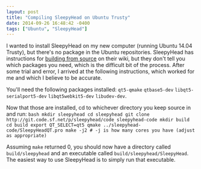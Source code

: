 ```yaml
---
layout: post
title: "Compiling SleepyHead on Ubuntu Trusty"
date: 2014-09-26 16:48:42 -0400
tags: ["Ubuntu", "SleepyHead"]
---
```

I wanted to install SleepyHead on my new computer (running Ubuntu 14.04 Trusty),
but there's no package in the Ubuntu repositories.
SleepyHead has instructions for [building from source](http://sleepyhead.sourceforge.net/wiki/index.php/Build_from_source)
on their wiki, but they don't tell you which packages you need, which is the difficult bit of the process.
After some trial and error, I arrived at the following instructions, which worked for me
and which I believe to be accurate.
<!-- more -->

You'll need the following packages installed:
`qt5-qmake` `qtbase5-dev` `libqt5-serialport5-dev` `libqt5webkit5-dev` `libudev-dev`.

Now that those are installed, cd to whichever directory you keep source in and run:
	```bash
	mkdir sleepyhead
	cd sleepyhead
	git clone http://git.code.sf.net/p/sleepyhead/code sleepyhead-code
	mkdir build
	cd build
	export QT_SELECT=qt5
	qmake ../sleepyhead-code/SleepyHeadQT.pro
	make -j2 # -j is how many cores you have (adjust as appropriate)
	```

Assuming `make` returned 0, you should now have a directory called `build/sleepyhead`
and an executable called `build/sleepyhead/SleepyHead`.
The easiest way to use SleepyHead is to simply run that executable.
